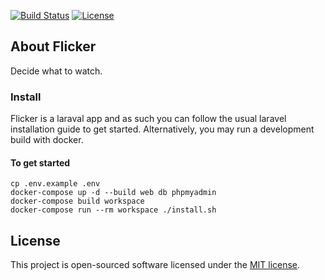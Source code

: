 <a href="https://github.com/twobitint/flicker/actions"><img src="https://github.com/twobitint/flicker/workflows/tests/badge.svg" alt="Build Status"></a>
<a href="https://opensource.org/licenses/MIT"><img src="https://poser.pugx.org/laravel/laravel/license.svg" alt="License"></a>

## About Flicker

Decide what to watch.

### Install

Flicker is a laraval app and as such you can follow the usual laravel installation guide to get started. Alternatively, you may run a development build with docker.

#### To get started

```
cp .env.example .env
docker-compose up -d --build web db phpmyadmin
docker-compose build workspace
docker-compose run --rm workspace ./install.sh
```

## License

This project is open-sourced software licensed under the [MIT license](https://opensource.org/licenses/MIT).
